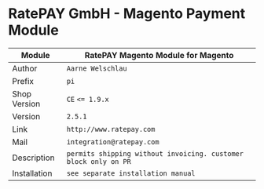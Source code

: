 RatePAY GmbH - Magento Payment Module
============================================

|Module | RatePAY Magento Module for Magento
|------|----------
|Author | `Aarne Welschlau`
|Prefix | `pi`
|Shop Version | `CE` `<= 1.9.x`
|Version | `2.5.1`
|Link | `http://www.ratepay.com`
|Mail | `integration@ratepay.com`
|Description | `permits shipping without invoicing. customer block only on PR`
|Installation | `see separate installation manual`
